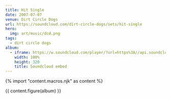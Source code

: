 ```yaml
---
title: Hit Single
date: 2007-07-07
venue: Dirt Circle Dogs
url: https://soundcloud.com/dirt-circle-dogs/sets/hit-single
hero:
  img: art/music/dcd.png
tags:
  - dirt circle dogs
album:
  - iframe: https://w.soundcloud.com/player/?url=https%3A//api.soundcloud.com/playlists/1738&color=%23ff5500&auto_play=false&hide_related=false&show_comments=true&show_user=false&show_reposts=false&show_teaser=true
    width: 100%
    height: 320
    title: Soundcloud embed
---
```


{% import "content.macros.njk" as content %}

{{ content.figure(album) }}
